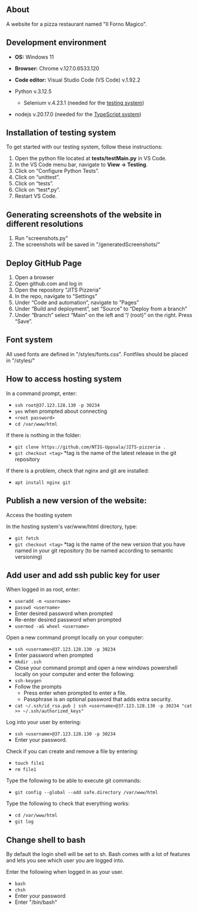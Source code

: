 ## About
A website for a pizza restaurant named "Il Forno Magico".

## Development environment
* **OS:** Windows 11
* **Browser:** Chrome v.127.0.6533.120
* **Code editor:** Visual Studio Code (VS Code) v.1.92.2
* Python v.3.12.5

    * Selenium v.4.23.1 (needed for the [testing system](#installation-of-testing-system))

* nodejs v.20.17.0 (needed for the [TypeScript system](#installation-of-typescript-system))


## Installation of testing system
To get started with our testing system, follow these instructions:

1. Open the python file located at **tests/testMain.py** in VS Code. 
2. In the VS Code menu bar, navigate to **View -> Testing**.
3. Click on “Configure Python Tests”.
4. Click on “unittest”.
5. Click on “tests”.
6. Click on “test*.py”.
7. Restart VS Code.

## Generating screenshots of the website in different resolutions

1. Run "screenshots.py"
2. The screenshots will be saved in "/generatedScreenshots/"

## Deploy GitHub Page

1. Open a browser
2. Open github.com and log in
3. Open the repository "JITS Pizzeria"
4. In the repo, navigate to “Settings”
5. Under “Code and automation”, navigate to “Pages”
6. Under “Build and deployment”, set “Source” to “Deploy from a branch”
7. Under “Branch” select “Main” on the left and “/ (root)” on the right. Press “Save”.

## Font system

All used fonts are defined in "/styles/fonts.css". Fontfiles should be placed in "/styles/"

## How to access hosting system

In a command prompt, enter:
* `ssh root@37.123.128.130 -p 30234`
* `yes` when prompted about connecting
* `<root password>`
* `cd /var/www/html`

If there is nothing in the folder:
* `git clone https://github.com/NTIG-Uppsala/JITS-pizzeria .`
* `git checkout <tag>` *tag is the name of the latest release in the git repository

If there is a problem, check that nginx and git are installed:
* `apt install nginx git`

## Publish a new version of the website:

Access the hosting system

In the hosting system's var/www/html directory, type:
* `git fetch`
* `git checkout <tag>` *tag is the name of the new version that you have named in your git repository (to be named according to semantic versioning)

## Add user and add ssh public key for user

When logged in as root, enter:

* `useradd -m <username>`
* `passwd <username>`
* Enter desired password when prompted
* Re-enter desired password when prompted
* `usermod -aG wheel <username>`

Open a new command prompt locally on your computer:
* `ssh <username>@37.123.128.130 -p 30234`
* Enter password when prompted
* `mkdir .ssh`
* Close your command prompt and open a new windows powershell locally on your computer and enter the following:
* `ssh-keygen`
* Follow the prompts
    * Press enter when prompted to enter a file.
    * Passphrase is an optional password that adds extra security.
* `cat ~/.ssh/id_rsa.pub | ssh <username>@37.123.128.130 -p 30234 "cat >> ~/.ssh/authorized_keys"`

Log into your user by entering:
* `ssh <username>@37.123.128.130 -p 30234`
* Enter your password.

Check if you can create and remove a file by entering:
* `touch file1`
* `rm file1`

Type the following to be able to execute git commands:
* `git config --global --add safe.directory /var/www/html`

Type the following to check that everything works:
* `cd /var/www/html`
* `git log`

## Change shell to bash

By default the login shell will be set to sh.
Bash comes with a lot of features and lets you see which user you are logged into.

Enter the following when logged in as your user.
* `bash` 
* `chsh`
* Enter your password
* Enter "/bin/bash"